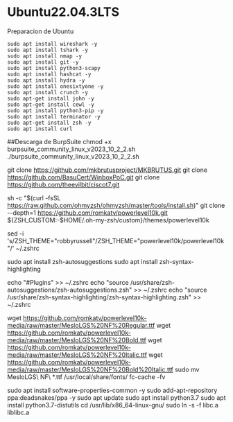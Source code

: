 # Ubuntu22.04.3LTS
Preparacion de Ubuntu

```
sudo apt install wireshark -y
sudo apt install tshark -y
sudo apt install nmap -y
sudo apt install git -y
sudo apt install python3-scapy
sudo apt install hashcat -y
sudo apt install hydra -y
sudo apt install onesixtyone -y
sudo apt install crunch -y
sudo apt-get install john -y
sudo apt-get install cewl -y
sudo apt install python3-pip -y
sudo apt install terminator -y
sudo apt-get install zsh -y
sudo apt install curl
```

##Descarga de BurpSuite
chmod +x burpsuite_community_linux_v2023_10_2_2.sh 
./burpsuite_community_linux_v2023_10_2_2.sh

git clone https://github.com/mkbrutusproject/MKBRUTUS.git
git clone https://github.com/BasuCert/WinboxPoC.git
git clone https://github.com/theevilbit/ciscot7.git

sh -c "$(curl -fsSL https://raw.github.com/ohmyzsh/ohmyzsh/master/tools/install.sh)"
git clone --depth=1 https://github.com/romkatv/powerlevel10k.git ${ZSH_CUSTOM:-$HOME/.oh-my-zsh/custom}/themes/powerlevel10k

sed -i 's/ZSH_THEME="robbyrussell"/ZSH_THEME="powerlevel10k\/powerlevel10k"/' ~/.zshrc

sudo apt install zsh-autosuggestions
sudo apt install zsh-syntax-highlighting

echo "#Plugins" >> ~/.zshrc
echo "source /usr/share/zsh-autosuggestions/zsh-autosuggestions.zsh" >> ~/.zshrc
echo "source /usr/share/zsh-syntax-highlighting/zsh-syntax-highlighting.zsh" >> ~/.zshrc

wget https://github.com/romkatv/powerlevel10k-media/raw/master/MesloLGS%20NF%20Regular.ttf
wget https://github.com/romkatv/powerlevel10k-media/raw/master/MesloLGS%20NF%20Bold.ttf
wget https://github.com/romkatv/powerlevel10k-media/raw/master/MesloLGS%20NF%20Italic.ttf
wget https://github.com/romkatv/powerlevel10k-media/raw/master/MesloLGS%20NF%20Bold%20Italic.ttf
sudo mv MesloLGS\ NF\ *.ttf /usr/local/share/fonts/
fc-cache -fv

sudo apt install software-properties-common -y
sudo add-apt-repository ppa:deadsnakes/ppa -y
sudo apt update
sudo apt install python3.7
sudo apt install python3.7-distutils
cd /usr/lib/x86_64-linux-gnu/
sudo ln -s -f libc.a liblibc.a
